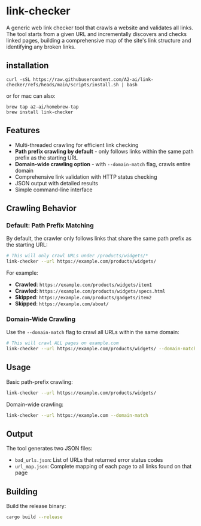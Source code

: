 link-checker
============

A generic web link checker tool that crawls a website and validates all links. The tool starts from a given URL and incrementally discovers and checks linked pages, building a comprehensive map of the site's link structure and identifying any broken links.

## installation

```
curl -sSL https://raw.githubusercontent.com/A2-ai/link-checker/refs/heads/main/scripts/install.sh | bash
```

or for mac can also:

```
brew tap a2-ai/homebrew-tap
brew install link-checker
```

## Features

- Multi-threaded crawling for efficient link checking
- **Path prefix crawling by default** - only follows links within the same path prefix as the starting URL
- **Domain-wide crawling option** - with `--domain-match` flag, crawls entire domain
- Comprehensive link validation with HTTP status checking
- JSON output with detailed results
- Simple command-line interface

## Crawling Behavior

### Default: Path Prefix Matching

By default, the crawler only follows links that share the same path prefix as the starting URL:

```bash
# This will only crawl URLs under /products/widgets/*
link-checker --url https://example.com/products/widgets/
```

For example:
- **Crawled**: `https://example.com/products/widgets/item1`
- **Crawled**: `https://example.com/products/widgets/specs.html` 
- **Skipped**: `https://example.com/products/gadgets/item2`
- **Skipped**: `https://example.com/about/`

### Domain-Wide Crawling

Use the `--domain-match` flag to crawl all URLs within the same domain:

```bash
# This will crawl ALL pages on example.com
link-checker --url https://example.com/products/widgets/ --domain-match
```

## Usage

Basic path-prefix crawling:

```bash
link-checker --url https://example.com/products/widgets/
```

Domain-wide crawling:

```bash
link-checker --url https://example.com --domain-match
```

## Output

The tool generates two JSON files:
- `bad_urls.json`: List of URLs that returned error status codes
- `url_map.json`: Complete mapping of each page to all links found on that page

## Building

Build the release binary:

```bash
cargo build --release
```
